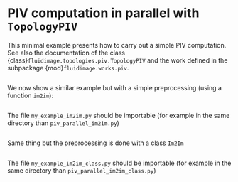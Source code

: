 # PIV computation in parallel with `TopologyPIV`

This minimal example presents how to carry out a simple PIV computation.  See
also the documentation of the class
{class}`fluidimage.topologies.piv.TopologyPIV` and the work defined in the
subpackage {mod}`fluidimage.works.piv`.

```{literalinclude} piv_parallel.py
```

We now show a similar example but with a simple preprocessing (using a function
`im2im`):

```{literalinclude} piv_parallel_im2im.py
```

The file `my_example_im2im.py` should be importable (for example in the same
directory than `piv_parallel_im2im.py`)

```{literalinclude} my_example_im2im.py
```

Same thing but the preprocessing is done with a class `Im2Im`

```{literalinclude} piv_parallel_im2im_class.py
```

The file `my_example_im2im_class.py` should be importable (for example in the
same directory than `piv_parallel_im2im_class.py`)

```{literalinclude} my_example_im2im_class.py
```
